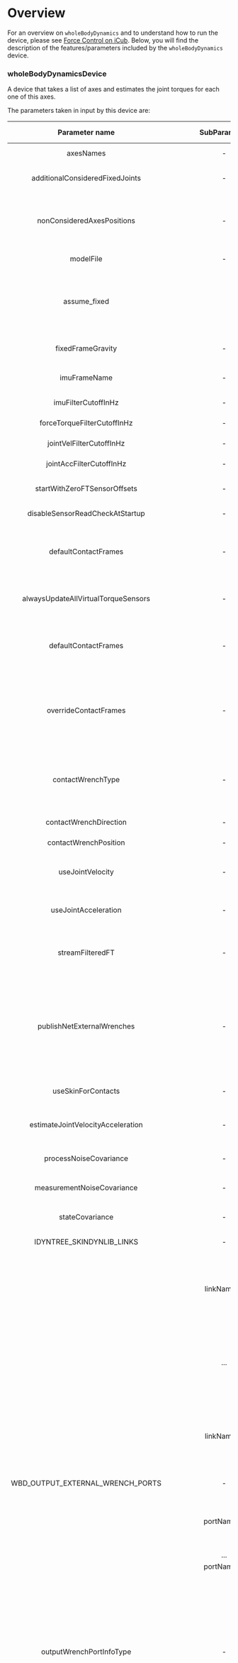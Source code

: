 # Overview

For an overview on `wholeBodyDynamics` and to understand how to run the device, please see [Force Control on iCub](../../doc/howto/force_control_on_icub.md). Below, you will find the description of the features/parameters included by the `wholeBodyDynamics` device.



### wholeBodyDynamicsDevice

  A device that takes a list of axes and estimates the joint torques for each one of this axes.

   The parameters taken in input by this device are:

| Parameter name | SubParameter   | Type              | Units | Default Value | Required |   Description                                                     | Notes |
|:--------------:|:--------------:|:-----------------:|:-----:|:-------------:|:--------:|:-----------------------------------------------------------------:|:-----:|
| axesNames      |      -         | vector of strings |   -   |   -           | Yes      | Ordered list of the axes that are part of the remapped device.    |       |
| additionalConsideredFixedJoints      |      -         | vector of strings |   -   |   -           | No      | Optional list of fixed joints being omitted by the URDF model parser but are needed to be considered in the joint list.    |       |
| nonConsideredAxesPositions      |      -         | complex structure, like (("nameOfJoint", 10.0), ("otherJoint", 12.0)) |   -   |   -           | No      | Specify values for joints that are not in axesNames. The positions values specified in radians for revolute joints, and meters for prismatic joints. |       |
| modelFile      |      -         | path to file      |   -   | model.urdf    | No       | Path to the URDF file used for the kinematic and dynamic model.   |       |
| assume_fixed    |                | frame name        |   -   |     -         | No       | If it is present, the initial kinematic source used for estimation will be that specified frame is fixed, and its gravity is specified by fixedFrameGravity. The IMU related parameters from the configuration are not used if this parameter exists. Otherwise, the default IMU will be used. | |
| fixedFrameGravity  |      -     | vector of doubles | m/s^2 | -             | Yes      | Gravity of the frame that is assumed to be fixed, if the kinematic source used is the fixed frame. | |
| imuFrameName   |       -        | string            |   -   |      -        | Yes      | Name of the frame (in the robot model) with respect to which the IMU broadcast its sensor measurements. |  |
| imuFilterCutoffInHz |     -     | double            | Hz    |      -        | Yes      | Cutoff frequency of the filter used to filter IMU measures. | The used filter is a simple first order filter. |
| forceTorqueFilterCutoffInHz | - | double            | Hz    |      -        | Yes      | Cutoff frequency of the filter used to filter FT measures.  |  The used filter is a simple first order filter. |
| jointVelFilterCutoffInHz    | - | double            | Hz    |      -        | Yes      | Cutoff frequency of the filter used to filter joint velocities measures. | The used filter is a simple first order filter. |
| jointAccFilterCutoffInHz    | - | double            | Hz    |      -        | Yes      | Cutoff frequency of the filter used to filter joint accelerations measures. | The used filter is a simple first order filter. |
| startWithZeroFTSensorOffsets    | - | bool            | -    |      False       | No      | Use zero FT sensor offsets at startup. If this flag is set to false, the device estimates the offsets of FT sensors at startup||
| disableSensorReadCheckAtStartup | - | bool            | -    |      False       | No      | If this flag is set to true, the read from the sensors is skipped at startup ||
| defaultContactFrames      | -   | vector of strings (name of frames ) |-| - |  Yes     | Vector of default contact frames. If no external force read from the skin is found on a given submodel, the defaultContactFrames list is scanned and the first frame found on the submodel is the one at which origin the unknown contact force is assumed to be. | - |
| alwaysUpdateAllVirtualTorqueSensors | -     |  bool |  -    |      -        |  Yes     | Enforce that a virtual sensor for each estimated axes is available. | Tipically this is set to false when the device is running in the robot, while to true if it is running outside the robot. |
| defaultContactFrames |      -   | vector of strings |  -    |    -          | Yes      | If not data is read from the skin, specify the location of the default contacts | For each submodel induced by the FT sensor, the first not used frame that belongs to that submodel is selected from the list. An error is raised if not suitable frame is found for a submodel. |
| overrideContactFrames |      -   | vector of strings |  -    |    -          | No      | If not data is read from the skin, and this parameter exists, it will override 'defaultContactFrames'  | For each submodel induced by the FT sensor, the frames that belong to that submodel are selected from the list with constraint that the number of variables does not exceed 6. An error is raised if not suitable frame is found for a submodel. |
| contactWrenchType |      -   | vector of strings |  -    |    -          | Yes if 'overrideContactFrames' exists      | It should contain one field for each override frame. The values can be either 'full', 'pure' or 'pureKnown'  | 'full' means the external wrench is full-wrench (6 unknown variables), 'pure' means pure force (3 unknown variables), and 'pureKnown' means pure force with known direction (1 unknown variable). |
| contactWrenchDirection |      -   | vector of doubles |  -    |    -          | Yes if 'overrideContactFrames' exists      | It should contain 3 fields for each override frame.  |     |
| contactWrenchPosition |      -   | vector of doubles |  -    |    -          | Yes if 'overrideContactFrames' exists      | It should contain 3 fields for each override frame.  |     |
| useJointVelocity     |        - | bool              |  -    |      true     |  No      | Select if the measured joint velocities (read from the getEncoderSpeeds method) are used for estimation, or if they should be forced to 0.0 . | The default value of true is deprecated, and in the future the parameter will be required. |
| useJointAcceleration |        - | bool              |  -    |      true     |  No      | Select if the measured joint accelerations (read from the getEncoderAccelerations method) are used for estimation, or if they should be forced to 0.0 . | The default value of true is deprecated, and in the future the parameter will be required. |
| streamFilteredFT     |        - | bool              |  -    |      false    |  No      | Select if the filtered and offset removed forces will be streamed or not. The name of the ports have the following syntax:  portname=(portPrefix+"/filteredFT/"+sensorName). Example: "myPrefix/filteredFT/l_leg_ft" | The value streamed by this ports is affected by the secondary calibration matrix, the estimated offset and temperature coefficients ( if any ). |
| publishNetExternalWrenches |        - | bool          |  -    |      false   |  No      | Flag to stream the net external wrenches acting on each link on the port portPrefix+"/netExternalWrenches:o". The content is a bottle of n pairs, where n is the number of links. The first element of each pair is the name of the link. The second element is yet another list of 6 elements containing the value of the net external wrench, defined in the link frame. The first three elements are the linear part, while the other three are the angular part.| |
| useSkinForContacts     |        - | bool              |  -    |      true    |  No      | Flag to skip using tactile skin sensors for updating contact points and external force (pressure) information | |
| estimateJointVelocityAcceleration     |        - | bool              |  -    |      false    |  No      | Flag to estimate the joint velocities and accelerations using Kalman filter. If true, the same measurements from the low level are ignored. | |
| processNoiseCovariance |      -   | vector of doubles |  -    |    -          | Yes if 'estimateJointVelocityAcceleration' is true      | It should contain 3 values per each joint, in total number_of_joints*3 values. The joint order follows the one in axesNames.  |     |
| measurementNoiseCovariance |      -   | vector of doubles |  -    |    -          | Yes if 'estimateJointVelocityAcceleration' is true      | It should contain number_of_joints values. The joint order follows the one in axesNames.  |     |
| stateCovariance |      -   | vector of doubles |  -    |    -          | Yes if 'estimateJointVelocityAcceleration' is true      | It should contain 3 values per each joint, in total number_of_joints*3 values. The joint order follows the one in axesNames. |     |
| IDYNTREE_SKINDYNLIB_LINKS |  -  | group             | -     | -             | Yes      |  Group describing the mapping between link names and skinDynLib identifiers. | |
|                |   linkName_1   | string (name of a link in the model) | - | - | Yes   | Bottle of three elements describing how the link with linkName is described in skinDynLib: the first element is the name of the frame in which the contact info is expressed in skinDynLib (tipically DH frames), the second a integer describing the skinDynLib BodyPart , and the third a integer describing the skinDynLib LinkIndex  | |
|                |   ...   | string (name of a link in the model) | - | -     | Yes      | Bottle of three elements describing how the link with linkName is described in skinDynLib: the first element is the name of the frame in which the contact info is expressed in skinDynLib (tipically DH frames), the second a integer describing the skinDynLib BodyPart , and the third a integer describing the skinDynLib LinkIndex  | |
|                |   linkName_n   | string (name of a link in the model) | - | - | Yes   | Bottle of three elements describing how the link with linkName is described in skinDynLib: the first element is the name of the frame in which the contact info is expressed in skinDynLib (tipically DH frames), the second a integer describing the skinDynLib BodyPart , and the third a integer describing the skinDynLib LinkIndex  | |
| WBD_OUTPUT_EXTERNAL_WRENCH_PORTS |  -  | group             | -     | -     | Yes       |  Group describing the external forces published on a YARP port by wholeBodyDynamics. | |
|                |   portName_1   | string (name of the port opened to stream the external wrench | - | - | Yes    | Bottle of three elements describing the wrench published on the port: the first element is the link of which the published external wrench is applied. This wrench is expressed around the origin of the frame named as second paramter, and with the orientation of the third parameter.  |  |
|                |   ...   | | - | ..                                        | Yes       | ..  |  |
|                |   portName_n   | .. | - | -                               | Yes       | ..  | |
| outputWrenchPortInfoType |   -   | string | - | netWrench | No       | Variable for choosing the type of information published in the YARP ports of the group "WBD_OUTPUT_EXTERNAL_WRENCH_PORTS". The user can select between "netWrench" and "contactWrenches". Selecting "netWrench" makes the group publish the net external wrench excerted by the environment on the link specified in the group. Selecting "contactWrenches" makes the group publish all the contact wrenches of the link specified in the group. In the latter case the format of the data published in the ports will be `<contactWrenchOfIndex_1> <contactWrenchOfIndex_2> ... <contactWrenchOfIndex_(N-1)>`, and the order of the contact wrenches indexes is the same of when they are added (tested with `overrideContactFrames`).  | If an invalid value is put, the device ignores it and "netWrench" is selected |
| GRAVITY_COMPENSATION |  -       | group             | -     | -            | No        |  Group for providing estimates of the torque necessary to compensate gravity. | Gravity calls setImpedanceOffset when the considered joints is in COMPLIANT_INTERACTION_MODE   |
|                      | enableGravityCompensation | bool | -  | -           | No        |  |  |
|                      | gravityCompensationBaseLink| string | - | -         | No        | ..  | |
|                      | gravityCompensationAxesNames | vector of strings | - | - | No   | Axes for which the gravity compensation is published. | |
| HW_USE_MAS_IMU |  -  | group             | -     | -     | Yes       |  Group to enable attach to Multiple Analog Sensor interface based IMU. | The group is compulsory since whole-body-estimators 0.11.0 . |
|                |   accelerometer   | string  | - | - | Yes    | Should match the sensor id used to open the device containing MAS IThreeAxisLinearAcccelerometers interface  |  |
|                |   gyroscope   | string  | - | - | Yes    | Should match the sensor id used to open the device containing MAS IThreeAxisGyroscopes interface  |  |

  The axes contained in the `axesNames` parameter are then mapped to the wrapped `controlboard` in the `attachAll` method, using `controlBoardRemapper` class.
  Furthermore are also used to match the yarp axes to the joint names found in the passed URDF file.

#### Gravity Compensation
  This device also provides gravity compensation torques (using the `IImpedanceControl::setImpedanceOffset` method) for axis that are in compliant interaction mode and in position/position direct/velocity control mode.

This estimates are obtained just with the model, assuming that there is a link (the `gravityCompensationRootLink`) at which all external forces are exerted.

Typically this estimates are provided only for the upper joints (arms and torso) of the robots, as the gravity compensation terms for the legs depends on the support state of the robot.

 #### Secondary Calibration Matrix
  This device support to specify a secondary calibration matrix to apply on the top of the (already calibrated) measure coming from the F/T sensors.
  This feature is meant to be experimental, and will be removed at any time.

  The group of options that regulated this group is the following:

| Parameter name | SubParameter   | Type              | Units | Default Value | Required |   Description                                                     | Notes |
|:--------------:|:--------------:|:-----------------:|:-----:|:-------------:|:--------:|:-----------------------------------------------------------------:|:-----:|
| FT_SECONDARY_CALIBRATION |  -       | group         | -     | -             | No       |  Group for providing secondary calibration matrix for FT sensors. |   |
|                          | ftSensorName_1 | vector of 36 doubles| Unitless, 1/m or m depending on the element. | Identity matrix   | No  | Elements of the  6x6 secondary calibration matrix, specified in row-major order. | The messages coming from the sensor will be *multiplied* by the specified matrix to get the actual measurement used.  |
|                          | ...            | vector of 36 doubles| Unitless, 1/m or m depending on the element. | Identity matrix   | No  | Elements of the  6x6 secondary calibration matrix, specified in row-major order. | The messages coming from the sensor will be *multiplied* by the specified matrix to get the actual measurement used.  |
|                          | ftSensorName_n | vector of 36 doubles| Unitless, 1/m or m depending on the element. | Identity matrix   | No  | Elements of the  6x6 secondary calibration matrix, specified in row-major order. | The messages coming from the sensor will be *multiplied* by the specified matrix to get the actual measurement used.  |

  All sensors not specified will use a 6x6 identity as a secondary calibration matrix.

  Example of part of a configuration file using `.xml` `yarprobotinterface` format (remember to put the fractional dot!).

  ``` xml
       <group name="FT_SECONDARY_CALIBRATION">
              <param name="l_arm_ft">(1.0,0.0,0.0,0.0,0.0,0.0,
                                             0.0,1.0,0.0,0.0,0.0,0.0,
                                             0.0,0.0,1.0,0.0,0.0,0.0,
                                             0.0,0.0,0.0,1.0,0.0,0.0,
                                             0.0,0.0,0.0,0.0,1.0,0.0,
                                             0.0,0.0,0.0,0.0,0.0,1.0)                   </param>
              <param name="r_arm_ft">(1.0,0.0,0.0,0.0,0.0,0.0,
                                             0.0,1.0,0.0,0.0,0.0,0.0,
                                             0.0,0.0,1.0,0.0,0.0,0.0,
                                             0.0,0.0,0.0,0.001,0.0,0.0,
                                             0.0,0.0,0.0,0.0,0.001,0.0,
                                             0.0,0.0,0.0,0.0,0.0,0.001)                 </param>
       </group>
  ```

#### Temperature Compensation Coefficients for FT Calibration and using Pre-estimated FT Offsets

##### Temperature Coefficients
  This device support to specify a set of temperature coefficients matrix to apply on the top of the (already calibrated) measure coming from the F/T sensors.
  :warning:  This feature is meant to be experimental, and will be removed at any time.

  The group of options that regulates this group is the following:

| Parameter name | SubParameter   | Type              | Units | Default Value | Required |   Description                                                     | Notes |
|:--------------:|:--------------:|:-----------------:|:-----:|:-------------:|:--------:|:-----------------------------------------------------------------:|:-----:|
| FT_TEMPERATURE_COEFFICIENTS |  -       | group         | -     | -             | No       |  Group for providing secondary calibration matrix for FT sensors. |   |
|                             | ftSensorName_1 | vector of 7 doubles| Unitless, 1/m or m depending on the element. | Zero Vector   | No  | Elements of the  1x7 temperature coefficients matrix, specified in row-major order. | The temperature message coming from the sensor will be *multiplied* by the specified matrix to get the actual measurement used.  |
|                             | ...            | vector of 7 doubles| Unitless, 1/m or m depending on the element. | Zero Vector   | No  | Elements of the  1x7 temperature coefficients matrix, specified in row-major order. | The temperature message coming from the sensor will be *multiplied* by the specified matrix to get the actual measurement used.  |
|                             | ftSensorName_n | vector of 7 doubles| Unitless, 1/m or m depending on the element. | Zero Vector   | No  | Elements of the  1x7 temperature coefficients matrix, specified in row-major order. | The temperature message coming from the sensor will be *multiplied* by the specified matrix to get the actual measurement used.  |

  All sensors not specified will use a 1x7 zero vector as a temperature coefficients matrix, where the first 6 are temperature correction for each axis and the 7th value is the temperature offset.

  Example of part of a configuration file using `.xml` `yarprobotinterface` format (remember to put the fractional dot!).
  ``` xml
       <group name="FT_TEMPERATURE_COEFFICIENTS">
              <param name="l_arm_ft">(0.0,0.0,0.0,0.0,0.0,0.0,0.0)</param>
              <param name="r_arm_ft">(0.0,0.0,0.0,0.0,0.0,0.0,0.0)</param>
       </group>
  ```

 ##### Force Torque Sensor Pre-estimated Offset
  This device support to specify a set an constant offset vector to apply on the top of the (already calibrated) measure coming from the F/T sensors.
  :warning:  This feature is meant to be experimental, and will be removed at any time.

  The group of options that regulates this group is the following:
| Parameter name | SubParameter   | Type              | Units | Default Value | Required |   Description                                                     | Notes |
|:--------------:|:--------------:|:-----------------:|:-----:|:-------------:|:--------:|:-----------------------------------------------------------------:|:-----:|
| FT_OFFSET |  -       | group         | -     | -             | No       |  Group for providing secondary calibration matrix for FT sensors. |   |
|           | ftSensorName_1 | vector of 6 doubles| Unitless, 1/m or m depending on the element. | Zero Vector   | No  | Elements of the  1x6 temperature coefficients matrix, specified in row-major order. | The constant offset estimated offline will be substracted to the sensor measurements to get the actual measurement used.  |
|           | ...            | vector of 6 doubles| Unitless, 1/m or m depending on the element. | Zero Vector   | No  | Elements of the  1x6 temperature coefficients matrix, specified in row-major order. | The constant offset estimated offline will be substracted to the sensor measurements to get the actual measurement used.  |
|           | ftSensorName_n | vector of 6 doubles| Unitless, 1/m or m depending on the element. | Zero Vector   | No  | Elements of the  1x6 temperature coefficients matrix, specified in row-major order. | The constant offset estimated offline will be substracted to the sensor measurements to get the actual measurement used.  |

  All sensors not specified will use a 1x6 zero vector as a constant offset, where the 6 are offset for each axis.

  Example of part of a configuration file using `.xml` `yarprobotinterface` format (remember to put the fractional dot!).
  ``` xml
       <group name="FT_OFFSET">
              <param name="l_arm_ft">(0.0,0.0,0.0,0.0,0.0,0.0)</param>
              <param name="r_arm_ft">(0.0,0.0,0.0,0.0,0.0,0.0)</param>
       </group>
  ```

For a detailed explanation on their usage, please see the document [Using temperature coefficients and pre-estimated FT offsets](../../doc/howto/useTemperatureCoefficientsAndOffsetCompensationInWholeBodyDynamics.md).

  #### Filters

  All the filters used for the input measurements are using the `iCub::ctrl::realTime::FirstOrderLowPassFilter` class.

  #### Configuration Examples

  Example configuration file using `.ini` format.

  ```
   device wholebodydynamics
   axesNames (joint1 joint2 joint3)

  ...
  ```

  Example configuration file using `.xml` `yarprobotinterface` format.
  ``` xml
  <devices robot="iCubGenova02" build="1">
      <device name="wholebodydynamics" type="wholebodydynamics">
          <param name="axesNames">(torso_pitch,torso_roll,torso_yaw,neck_pitch, neck_roll,neck_yaw,l_shoulder_pitch,l_shoulder_roll,l_shoulder_yaw,l_elbow,r_shoulder_pitch,r_shoulder_roll,r_shoulder_yaw,r_elbow,l_hip_pitch,l_hip_roll,l_hip_yaw,l_knee,l_ankle_pitch,l_ankle_roll,r_hip_pitch,r_hip_roll,r_hip_yaw,r_knee,r_ankle_pitch,r_ankle_roll)</param>
          <param name="modelFile">model.urdf</param>
          <param name="fixedFrameGravity">(0,0,-9.81)</param>
          <param name="defaultContactFrames">(l_hand,r_hand,root_link,l_sole,r_sole,l_lower_leg,r_lower_leg,l_elbow_1,r_elbow_1)</param>
          <param name="imuFrameName">imu_frame</param>
          <param name="useJointVelocity">true</param>
          <param name="useJointAcceleration">true</param>
          <!-- map between iDynTree links (identified by a name)
               and skinDynLib links (identified by their frame name, a BodyPart enum
               and a local (to the body part) index -->
          <group name="IDYNTREE_SKINDYNLIB_LINKS">
              <param name="root_link">(root_link,1,0)</param>
              <param name="chest"> (chest,1,2)</param>
              <param name="l_upper_arm">(l_upper_arm,3,2)</param>
              <param name="l_elbow_1">(l_elbow_1, 3, 4)</param>
              <param name="r_upper_arm">(r_upper_arm,4,2)</param>
              <param name="r_elbow_1">(r_elbow_1, 4, 4)</param>
              <param name="l_lower_leg">(l_lower_leg,5,3)</param>
              <param name="l_ankle_1">(l_ankle_1,5,4)</param>
              <param name="l_foot">(l_foot_dh_frame,5,5)</param>
              <param name="r_lower_leg">(r_lower_leg,6,3)</param>
              <param name="r_ankle_1">(r_ankle_1,6,4)</param>
              <param name="r_foot">(r_foot_dh_frame,6,5)</param>
          </group>

          <group name="WBD_OUTPUT_EXTERNAL_WRENCH_PORTS">
              <param name="/wholeBodyDynamics/left_leg/cartesianEndEffectorWrench:o">(l_foot,l_sole,root_link)</param>
              <param name="/wholeBodyDynamics/right_leg/cartesianEndEffectorWrench:o">(r_foot,r_sole,root_link)</param>
          </group>

          <action phase="startup" level="15" type="attach">
              <paramlist name="networks">
                  <!-- motorcontrol and virtual torque sensors -->
                  <elem name="left_lower_leg">left_lower_leg_mc</elem>
                  <elem name="right_lower_leg">right_lower_leg_mc</elem>
                  <elem name="left_upper_leg">left_upper_leg_mc</elem>
                  <elem name="right_upper_leg">right_upper_leg_mc</elem>
                  <elem name="torso">torso_mc</elem>
                  <elem name="right_lower_arm">right_lower_arm_mc</elem>
                  <elem name="left_lower_arm">left_lower_arm_mc</elem>
                  <elem name="right_upper_arm">right_upper_arm_mc</elem>
                  <elem name="left_upper_arm">left_upper_arm_mc</elem>
                  <elem name="head">head_mc</elem>
                  <!-- imu -->
                  <elem name="imu">inertial</elem>
                  <!-- ft -->
                  <elem name="l_arm_ft">left_upper_arm_strain</elem>
                  <elem name="r_arm_ft">right_upper_arm_strain</elem>
                  <elem name="l_leg_ft">left_upper_leg_strain</elem>
                  <elem name="r_leg_ft">right_upper_leg_strain</elem>
                  <elem name="l_foot_ft">left_lower_leg_strain</elem>
                  <elem name="r_foot_ft">right_lower_leg_strain</elem>
              </paramlist>
          </action>

          <action phase="shutdown" level="2" type="detach" />

      </device>
  </devices>
  ```

### RPC commands
You can access the device while running via `YARP RPC`. You can run the following command to access into the RPC mode of the device.

```sh
yarp rpc <portPrefix>/rpc
```


In particular, you can execute the following commands inside the RPC mode:
- `calib`: Calibrate the force/torque sensors, assuming only external forces acting on the robot are on the **torso/waist**.


```
calib <code> <noOfSamples>
```

Where `<code>` is an argument to specify the sensors to calibrate (all,arms,legs,feet) **AT THE MOMENT IT'S IGNORED**, and `<noOfSamples>` is the number of samples (if not set, it will assume a default value of **100**).

- `calibStanding`: Calibrate the force/torque sensors, assuming only external forces acting on the robot are on the **soles**. It assumes the symmetry of the robot around a vertical central line.

```
calibStanding <code> <noOfSamples>
```

- `calibStandingWithJetsiRonCub`: Works for iRonCub models only, it calibrates the force/torque sensors when on double support and with jet engines turned ON and on idle thrust. It also assumes robot symmetry.

```
calibStandingWithJetsiRonCub <ironcub_model> <code> <noOfSamples>
```

Where `<ironcub_model>` specifies the particular model of iRonCub (mk1, mk1.1).

- `calibStandingLeftFoot`: Calibrate the force/torque sensors when on single support on left foot.

```
calibStandingLeftFoot <code> <noOfSamples>
```

- `calibStandingRightFoot`: Calibrate the force/torque sensors when on single support on right foot.

```
calibStandingRightFoot <code> <noOfSamples>
```

- `calibStandingOnOneLink`: Calibrate the force/torque sensors offsets when the external forces are acting on only one link. This method is typically used when the robot is standing on only one feet, or when it is attached to a fixture that is acting on a single link (typically the chest or the waist).

```
calibStandingOnOneLink <standing_frame> <noOfSamples>
```

Where `standing_frame` Is a frame belonging to the link on which it is assumed that external forces are acting.

- `calibStandingOnTwoLinks`: Calibrate the force/torque sensors offsets when the external forces are acting on only two links.

```
calibStandingOnTwoLinks <first_standing_frame> <second_standing_frame> <noOfSamples>
```
Where `first_standing_frame` and `second_standing_frame` are frames belonging to the two links on which it is assumed that the external forces are acting.

- `resetOffset`: Reset the sensor offset to `0 0 0 0 0 0` (six zeros).

```
resetOffset <code>
```

- `usePreEstimatedOffset`: Use the offline estimated offset of the sensor.

```
usePreEstimatedOffset
```

- `quit`: Quit the module.

```
quit
```

- `resetSimpleLeggedOdometry`: Reset the odometry world to be (initially) a frame specified in the robot model, and specify a link that is assumed to be fixed in the odometry.

```
resetSimpleLeggedOdometry <initial_world_frame> <initial_fixed_link>
```

Where `initial_world_frame` is the frame of the robot model that is assume to be initially coincident with the world/inertial frame, and `initial_fixed_link` is the name of the link that should be initially fixed.

- `changeFixedLinkSimpleLeggedOdometry`: Change the link that is considered fixed by the odometry.

```
changeFixedLinkSimpleLeggedOdometry <new_fixed_link>
```

Where `new_fixed_link` is the name of the new link that should be considered fixed.

-  `set_imuFilterCutoffInHz`: Set the cutoff frequency (in Hz) for IMU measurements.

```
set_imuFilterCutoffInHz <newCutoff>
```

- `get_imuFilterCutoffInHz`: Get the cutoff frequency (in Hz) for IMU measurements.

```
get_imuFilterCutoffInHz
```

- `set_forceTorqueFilterCutoffInHz`: Set the cutoff frequency (in Hz) for FT measurements.

```
set_forceTorqueFilterCutoffInHz <newCutoff>
```

- `get_forceTorqueFilterCutoffInHz`: Get the cutoff frequency (in Hz) for FT measurements.

```
get_forceTorqueFilterCutoffInHz
```

- `set_jointVelFilterCutoffInHz`: Set the cutoff frequency (in Hz) for joint velocities measurements.

```
set_jointVelFilterCutoffInHz <newCutoff>
```

- `get_jointVelFilterCutoffInHz`: Get the cutoff frequency (in Hz) for joint velocities measurements.

```
get_jointVelFilterCutoffInHz
```

- `set_jointAccFilterCutoffInHz`: Set the cutoff frequency (in Hz) for joint acceleration measurements.

```
set_jointAccFilterCutoffInHz <newCutoff>
```

- `get_jointAccFilterCutoffInHz`: Get the cutoff frequency (in Hz) for joint acceleration measurements.

```
get_jointAccFilterCutoffInHz
```

- `useIMUAsKinematicSource`: Use the IMU as the kinematic source of information for the acceleration of one link.

```
useIMUAsKinematicSource
```

- `useFixedFrameAsKinematicSource`: Use a fixed frame (tipically `root_link`, `l_sole` or `r_sole`) as the source of kinematic information. The assumption is that the specified frame will remain fixed until the kinematic source is changing, and the gravity on this link is specified by the fixedFrameGravity (typically set to (0,0,-9.81) .

```
useFixedFrameAsKinematicSource <fixedFrame>
```

- `setUseOfJointVelocities`: Set if to use or not the joint velocities in estimation.

```
setUseOfJointVelocities <enable>
```

Where `enable` is a boolean variable, `true` for enable the using of joint velocities, and `false` for disabling it.

- `setUseOfJointAccelerations`: Set if to use or not the joint accelerations in estimation.

```
setUseOfJointAccelerations <enable>
```

Where `enable` is a boolean variable, `true` for enable the using of joint accelerations, and `false` for disabling it.

- `getCurrentSettingsString`: Get the current settings in the form of a string. Returns the current settings as a human readable string.

```
getCurrentSettingsString
```
